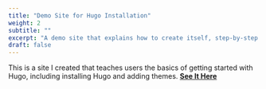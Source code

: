 ```yaml
---
title: "Demo Site for Hugo Installation"
weight: 2
subtitle: ""
excerpt: "A demo site that explains how to create itself, step-by-step."
draft: false
---
```


This is a site I created that teaches users the basics of getting started with Hugo, including installing Hugo and adding themes. [**See It Here**](https://ebikatsudon.github.io/demo-site/)